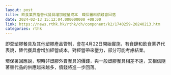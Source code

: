 ```yaml
---
layout: post
title: 飲食業界指替代餐具增加經營成本　環保署料價錢會回落
date: 2024-02-13 15:12:04.000000000 +08:00
link: https://news.rthk.hk/rthk/ch/component/k2/1740259-20240213.htm
categories: rthk
---
```


即棄塑膠餐具及其他塑膠產品管制，會在4月22日開始實施，有食肆和飲食業界代表說，替代餐具會增加經營成本，對經營帶來壓力，部分可能考慮結業。

環保署回應說，現時非塑膠外賣餐具的價錢，與一般塑膠餐具相差不遠，又相信隨著替代品的供應越來越多，價錢將進一步回落。
